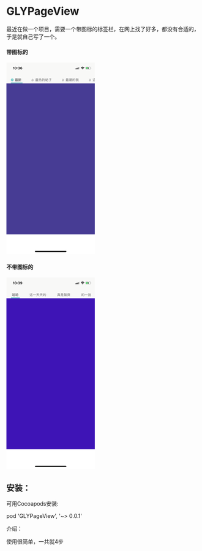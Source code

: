 # GLYPageView

最近在做一个项目，需要一个带图标的标签栏，在网上找了好多，都没有合适的，于是就自己写了一个。

#### 带图标的

![Image text](https://github.com/Jason318/GLYPageView/blob/master/READMEIMAGES/EE53655F1A5B8DE0F21E7801B592A60F.gif)

#### 不带图标的

![Image text](https://github.com/Jason318/GLYPageView/blob/master/READMEIMAGES/8A1A06E02C6808FEC7020555C310E062.gif)

## 安装：

可用Cocoapods安装:

pod 'GLYPageView', '~> 0.0.1'

介绍：

使用很简单，一共就4步

